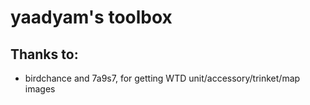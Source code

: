 # yaadyam's toolbox



## Thanks to: 
* birdchance and 7a9s7, for getting WTD unit/accessory/trinket/map images
